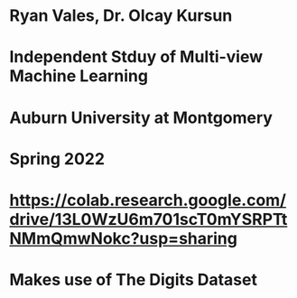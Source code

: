 # Ryan Vales, Dr. Olcay Kursun
# Independent Stduy of Multi-view Machine Learning
# Auburn University at Montgomery
# Spring 2022
# https://colab.research.google.com/drive/13L0WzU6m701scT0mYSRPTtNMmQmwNokc?usp=sharing
# Makes use of The Digits Dataset
